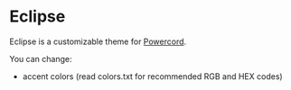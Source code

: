 # Eclipse
Eclipse is a customizable theme for [Powercord](https://github.com/powercord-org/powercord).

You can change:
- accent colors (read colors.txt for recommended RGB and HEX codes)
